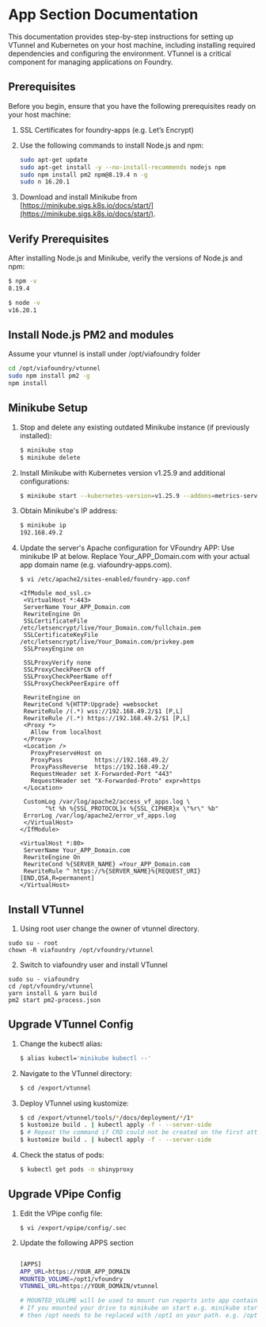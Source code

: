 # App Section Documentation

This documentation provides step-by-step instructions for setting up VTunnel and Kubernetes on your host machine, including installing required dependencies and configuring the environment. VTunnel is a critical component for managing applications on Foundry. 


## Prerequisites

Before you begin, ensure that you have the following prerequisites ready on your host machine:

1. SSL Certificates for foundry-apps (e.g. Let’s Encrypt)

2. Use the following commands to install Node.js and npm:
     ```bash
     sudo apt-get update
     sudo apt-get install -y --no-install-recommends nodejs npm
     sudo npm install pm2 npm@8.19.4 n -g
     sudo n 16.20.1
     ```
3. Download and install Minikube from [https://minikube.sigs.k8s.io/docs/start/](https://minikube.sigs.k8s.io/docs/start/).

## Verify Prerequisites
After installing Node.js and Minikube, verify the versions of Node.js and npm:
```bash
$ npm -v
8.19.4

$ node -v
v16.20.1
```

## Install Node.js PM2 and modules
Assume your vtunnel is install under /opt/viafoundry folder
```bash
cd /opt/viafoundry/vtunnel
sudo npm install pm2 -g
npm install 
```

## Minikube Setup
1. Stop and delete any existing outdated Minikube instance (if previously installed):
   ```bash
   $ minikube stop
   $ minikube delete
   ```
2. Install Minikube with Kubernetes version v1.25.9 and additional configurations:
   ```bash
   $ minikube start --kubernetes-version=v1.25.9 --addons=metrics-server,ingress --container-runtime=docker --cpus=32 --memory=128g --mount --mount-string="/opt:/opt1"
   ```
3. Obtain Minikube's IP address:
   ```bash
   $ minikube ip
   192.168.49.2
   ```

4. Update the server's Apache configuration for VFoundry APP:
   Use minikube IP at below.
   Replace Your_APP_Domain.com with your actual app domain name (e.g. viafoundry-apps.com). 
   ```
   $ vi /etc/apache2/sites-enabled/foundry-app.conf
   
   <IfModule mod_ssl.c>
    <VirtualHost *:443>
    ServerName Your_APP_Domain.com
    RewriteEngine On
    SSLCertificateFile /etc/letsencrypt/live/Your_Domain.com/fullchain.pem
    SSLCertificateKeyFile /etc/letsencrypt/live/Your_Domain.com/privkey.pem
    SSLProxyEngine on

    SSLProxyVerify none
    SSLProxyCheckPeerCN off
    SSLProxyCheckPeerName off
    SSLProxyCheckPeerExpire off

    RewriteEngine on
    RewriteCond %{HTTP:Upgrade} =websocket
    RewriteRule /(.*) wss://192.168.49.2/$1 [P,L]
    RewriteRule /(.*) https://192.168.49.2/$1 [P,L]
    <Proxy *>
      Allow from localhost
    </Proxy>
    <Location />
      ProxyPreserveHost on
      ProxyPass         https://192.168.49.2/
      ProxyPassReverse  https://192.168.49.2/
      RequestHeader set X-Forwarded-Port "443"
      RequestHeader set "X-Forwarded-Proto" expr=https
    </Location>

    CustomLog /var/log/apache2/access_vf_apps.log \
          "%t %h %{SSL_PROTOCOL}x %{SSL_CIPHER}x \"%r\" %b"
    ErrorLog /var/log/apache2/error_vf_apps.log
    </VirtualHost>
   </IfModule>

   <VirtualHost *:80>
    ServerName Your_APP_Domain.com
    RewriteEngine On
    RewriteCond %{SERVER_NAME} =Your_APP_Domain.com
    RewriteRule ^ https://%{SERVER_NAME}%{REQUEST_URI} [END,QSA,R=permanent]
   </VirtualHost>

   ```

## Install VTunnel

1. Using root user change the owner of vtunnel directory.
```
sudo su - root
chown -R viafoundry /opt/vfoundry/vtunnel
```

2. Switch to viafoundry user and install VTunnel
```
sudo su - viafoundry
cd /opt/vfoundry/vtunnel
yarn install & yarn build
pm2 start pm2-process.json
```

## Upgrade VTunnel Config
1. Change the kubectl alias:
   ```bash
   $ alias kubectl='minikube kubectl --'
   ```
2. Navigate to the VTunnel directory:
   ```bash
   $ cd /export/vtunnel
   ```
3. Deploy VTunnel using kustomize:
   ```bash
   $ cd /export/vtunnel/tools/*/docs/deployment/*/1*
   $ kustomize build . | kubectl apply -f - --server-side
   $ # Repeat the command if CRD could not be created on the first attempt
   $ kustomize build . | kubectl apply -f - --server-side
   ```

6. Check the status of pods:
   ```bash
   $ kubectl get pods -n shinyproxy
   ```

## Upgrade VPipe Config
1. Edit the VPipe config file:
   ```
   $ vi /export/vpipe/config/.sec
   ```
2. Update the following APPS section
   ```bash

   [APPS]
   APP_URL=https://YOUR_APP_DOMAIN
   MOUNTED_VOLUME=/opt1/vfoundry
   VTUNNEL_URL=https://YOUR_DOMAIN/vtunnel

   # MOUNTED_VOLUME will be used to mount run reports into app containers. It should be the location of the export directory outside of the container. e.g. /opt1/vfoundry. 
   # If you mounted your drive to minikube on start e.g. minikube start --mount-string="/opt:/opt1"
   # then /opt needs to be replaced with /opt1 on your path. e.g. /opt1/vfoundry. 
   ```

